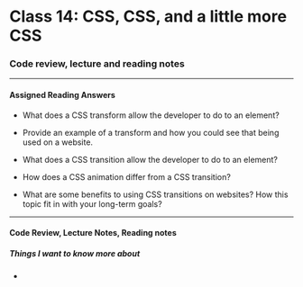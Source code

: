 # Class 14: CSS, CSS, and a little more CSS

### Code review, lecture and reading notes

----

#### Assigned Reading Answers

- What does a CSS transform allow the developer to do to an element?

>

- Provide an example of a transform and how you could see that being used on a website.

>

- What does a CSS transition allow the developer to do to an element?

>

- How does a CSS animation differ from a CSS transition?

> 

- What are some benefits to using CSS transitions on websites?
How this topic fit in with your long-term goals?

----

#### Code Review, Lecture Notes, Reading notes



##### Things I want to know more about

- 